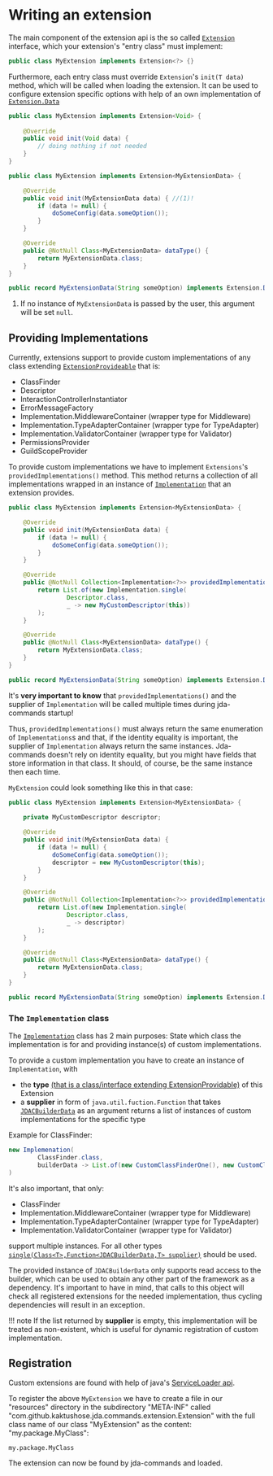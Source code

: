# Writing an extension
The main component of the extension api is the so called
[`Extension`](https://kaktushose.github.io/jda-commands/javadocs/latest/io.github.kaktushose.jda.commands.core/com/github/kaktushose/jda/commands/extension/Extension.html)
interface, which your extension's "entry class" must implement:

```java
public class MyExtension implements Extension<?> {}
```

Furthermore, each entry class must override `Extension`'s `init(T data)` method,
which will be called when loading the extension. It can be used to configure extension specific options with help of
an own implementation of
[`Extension.Data`](https://kaktushose.github.io/jda-commands/javadocs/development/io.github.kaktushose.jda.commands.core/com/github/kaktushose/jda/commands/extension/Extension.Data.html)

```java
public class MyExtension implements Extension<Void> {
    
    @Override
    public void init(Void data) {
        // doing nothing if not needed
    }
}

public class MyExtension implements Extension<MyExtensionData> {

    @Override
    public void init(MyExtensionData data) { //(1)!
        if (data != null) {
            doSomeConfig(data.someOption());
        }
    }

    @Override
    public @NotNull Class<MyExtensionData> dataType() {
        return MyExtensionData.class;
    }
}

public record MyExtensionData(String someOption) implements Extension.Data {}
```

1. If no instance of `MyExtensionData` is passed by the user, this argument will be set `null`.

## Providing Implementations
Currently, extensions support to provide custom implementations of any class extending
[`ExtensionProvideable`](https://kaktushose.github.io/jda-commands/javadocs/development/io.github.kaktushose.jda.commands.core/com/github/kaktushose/jda/commands/extension/Implementation.ExtensionProvidable.html)
that is:

- ClassFinder
- Descriptor
- InteractionControllerInstantiator
- ErrorMessageFactory
- Implementation.MiddlewareContainer (wrapper type for Middleware)
- Implementation.TypeAdapterContainer (wrapper type for TypeAdapter)
- Implementation.ValidatorContainer (wrapper type for Validator)
- PermissionsProvider
- GuildScopeProvider

To provide custom implementations we have to implement `Extensions`'s `providedImplementations()` method.
This method returns a collection of all implementations wrapped in an instance of
[`Implementation`](https://kaktushose.github.io/jda-commands/javadocs/latest/io.github.kaktushose.jda.commands.core/com/github/kaktushose/jda/commands/extension/Implementation.html)
that an extension provides.

```java
public class MyExtension implements Extension<MyExtensionData> {

    @Override
    public void init(MyExtensionData data) {
        if (data != null) {
            doSomeConfig(data.someOption());
        }
    }

    @Override
    public @NotNull Collection<Implementation<?>> providedImplementations() {
        return List.of(new Implementation.single(
                Descriptor.class,
                _ -> new MyCustomDescriptor(this))
        );
    }

    @Override
    public @NotNull Class<MyExtensionData> dataType() {
        return MyExtensionData.class;
    }
}

public record MyExtensionData(String someOption) implements Extension.Data {}
```

It's **very important to know** that `providedImplementations()` and the supplier of `Implementation` will be called multiple times during jda-commands startup!

Thus, `providedImplementations()` must always return the same enumeration of `Implementations`s
and that, if the identity equality is important, the supplier of `Implementation` always return the same instances.
Jda-commands doesn't rely on identity equality, but you might have fields that store information in that class.
It should, of course, be the same instance then each time. 

`MyExtension` could look something like this in that case:

```java
public class MyExtension implements Extension<MyExtensionData> {

    private MyCustomDescriptor descriptor;
    
    @Override
    public void init(MyExtensionData data) {
        if (data != null) {
            doSomeConfig(data.someOption());
            descriptor = new MyCustomDescriptor(this);
        }
    }

    @Override
    public @NotNull Collection<Implementation<?>> providedImplementations() {
        return List.of(new Implementation.single(
                Descriptor.class,
                _ -> descriptor)
        );
    }

    @Override
    public @NotNull Class<MyExtensionData> dataType() {
        return MyExtensionData.class;
    }
}

public record MyExtensionData(String someOption) implements Extension.Data {}
```

### The `Implementation` class
The [`Implementation`](https://kaktushose.github.io/jda-commands/javadocs/latest/io.github.kaktushose.jda.commands.core/com/github/kaktushose/jda/commands/extension/Implementation.html)
class has 2 main purposes: State which class the implementation is for and providing instance(s) of custom implementations.

To provide a custom implementation you have to create an instance of `Implementation`, with

- the **type** [(that is a class/interface extending ExtensionProvidable)](#providing-implementations) of this Extension
- a **supplier** in form of `java.util.fuction.Function` that takes
  [`JDACBuilderData`](https://kaktushose.github.io/jda-commands/javadocs/latest/io.github.kaktushose.jda.commands.core/com/github/kaktushose/jda/commands/extension/JDACBuilderData.html)
  as an argument returns a list of instances of custom implementations for the specific type

Example for ClassFinder:
```java
new Implemenation(
        ClassFinder.class,
        builderData -> List.of(new CustomClassFinderOne(), new CustomClassFinderSecond(builderData.descriptor()))
)
```

It's also important, that only:

- ClassFinder
- Implementation.MiddlewareContainer (wrapper type for Middleware)
- Implementation.TypeAdapterContainer (wrapper type for TypeAdapter)
- Implementation.ValidatorContainer (wrapper type for Validator)

support multiple instances. For all other types
[`single(Class<T>,Function<JDACBuilderData,T> supplier)`](https://kaktushose.github.io/jda-commands/javadocs/latest/io.github.kaktushose.jda.commands.core/com/github/kaktushose/jda/commands/extension/Implementation.html#single(java.lang.Class,java.util.function.Function))
should be used.

The provided instance of `JDACBuilderData` only supports read access to the builder, which can be used to obtain any other
part of the framework as a dependency. It's important to have in mind, that calls to this object will check all registered
extensions for the needed implementation, thus cycling dependencies will result in an exception.

!!! note 
    If the list returned by **supplier** is empty, this implementation will be treated as non-existent, 
    which is useful for dynamic registration of custom implementation.

## Registration
Custom extensions are found with help of java's [ServiceLoader api](https://docs.oracle.com/javase/8/docs/api/java/util/ServiceLoader.html).

To register the above `MyExtension` we have to create a file in our "resources" directory in the subdirectory "META-INF" called
"com.github.kaktushose.jda.commands.extension.Extension" with the full class name of our class "MyExtension" as the content:
"my.package.MyClass":

```text title="com.github.kaktushose.jda.commands.extension.Extension"
my.package.MyClass
```

The extension can now be found by jda-commands and loaded.